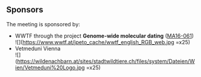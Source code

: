 ## Sponsors

The meeting is sponsored by:
* WWTF through the project **Genome-wide molecular dating** ([MA16-061](https://www.wwtf.at/programmes/mathematics/MA16-061/index.php?lang=EN))<br/>
![](https://www.wwtf.at/jpeto_cache/wwtf_english_RGB_web.jpg =x25)
* Vetmeduni Vienna <br/>
![](https://wildenachbarn.at/sites/stadtwildtiere.ch/files/system/Dateien/Wien/Vetmeduni%20Logo.jpg =x25)
